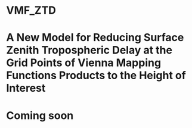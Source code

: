 # VMF_ZTD
# A New Model for Reducing Surface Zenith Tropospheric Delay at the Grid Points of Vienna Mapping Functions Products to the Height of Interest
# Coming soon
